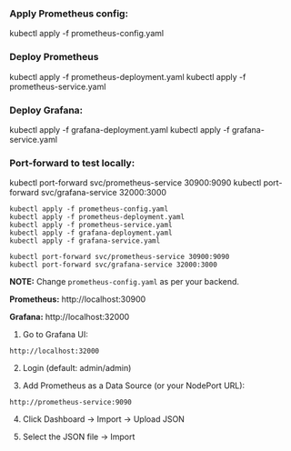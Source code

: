 ### Apply Prometheus config:
kubectl apply -f prometheus-config.yaml

### Deploy Prometheus
kubectl apply -f prometheus-deployment.yaml
kubectl apply -f prometheus-service.yaml

### Deploy Grafana:
kubectl apply -f grafana-deployment.yaml
kubectl apply -f grafana-service.yaml

### Port-forward to test locally:
kubectl port-forward svc/prometheus-service 30900:9090
kubectl port-forward svc/grafana-service 32000:3000

```
kubectl apply -f prometheus-config.yaml
kubectl apply -f prometheus-deployment.yaml
kubectl apply -f prometheus-service.yaml
kubectl apply -f grafana-deployment.yaml
kubectl apply -f grafana-service.yaml
```

```
kubectl port-forward svc/prometheus-service 30900:9090
kubectl port-forward svc/grafana-service 32000:3000
```

**NOTE:** Change `prometheus-config.yaml` as per your backend.

**Prometheus:** http://localhost:30900

**Grafana:** http://localhost:32000


1. Go to Grafana UI: 
```
http://localhost:32000
```

2. Login (default: admin/admin)

3. Add Prometheus as a Data Source (or your NodePort URL): 
```
http://prometheus-service:9090
``` 

4. Click Dashboard → Import → Upload JSON

5. Select the JSON file → Import

